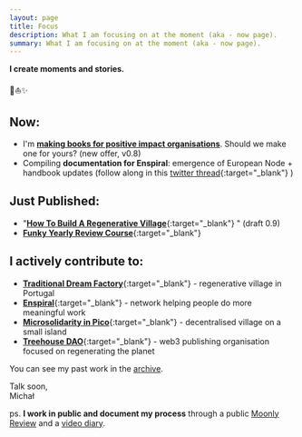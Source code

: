 ```yaml
---
layout: page
title: Focus
description: What I am focusing on at the moment (aka - now page).
summary: What I am focusing on at the moment (aka - now page).
---
```


**I create moments and stories.**

<p>🌳⛵️✨</p>

## Now:

- I'm [**making books for positive impact organisations**](/books). Should we make one for yours? (new offer, v0.8)
- Compiling **documentation for Enspiral**: emergence of European Node + handbook updates (follow along in this [twitter thread](https://twitter.com/michalkorzonek/status/1599750154596540417?s=20&t=zx8aRJnEQUzB3kOzCta5iA){:target="_blank"} )

## Just Published:

- "[**How To Build A Regenerative Village**](https://treehousedao.earth){:target="_blank"} " (draft 0.9)
-  [**Funky Yearly Review Course**](https://payhip.com/b/aW9jx){:target="_blank"} 

## I actively contribute to:

- [**Traditional Dream Factory**](https://traditionaldreamfactory.com){:target="_blank"} - regenerative village in Portugal
- [**Enspiral**](https://enspiral.com){:target="_blank"} - network helping people do more meaningful work
- [**Microsolidarity in Pico**](https://pico.microsolidarity.cc){:target="_blank"} - decentralised village on a small island
- [**Treehouse DAO**](https://treehousedao.earth){:target="_blank"} - web3 publishing organisation focused on regenerating the planet

You can see my past work in the [archive](/archive).

Talk soon,<br>
Michał

ps. **I work in public and document my process** through a public [Moonly Review](/moonly-reviews) and a [video diary](/one-second-a-day).